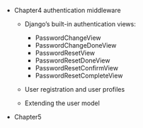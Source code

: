 - Chapter4 authentication middleware
    - Django’s built-in authentication views:
        - PasswordChangeView
        - PasswordChangeDoneView
        - PasswordResetView 
        - PasswordResetDoneView 
        - PasswordResetConfirmView
        - PasswordResetCompleteView
    
    - User registration and user profiles
    - Extending the user model


- Chapter5 



        
